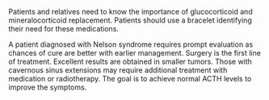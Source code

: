 Patients and relatives need to know the importance of glucocorticoid and mineralocorticoid replacement. Patients should use a bracelet identifying their need for these medications.

A patient diagnosed with Nelson syndrome requires prompt evaluation as chances of cure are better with earlier management. Surgery is the first line of treatment. Excellent results are obtained in smaller tumors. Those with cavernous sinus extensions may require additional treatment with medication or radiotherapy. The goal is to achieve normal ACTH levels to improve the symptoms.